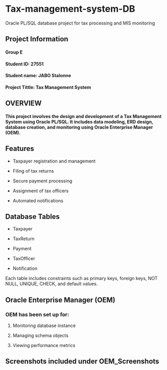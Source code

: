 # Tax-management-system-DB
Oracle PL/SQL database project for tax processing and MIS monitoring
## Project Information
#### Group E
#### Student ID: 27551
#### Student name: JABO Stalonne

#### Project Tittle: Tax Management System

## OVERVIEW

#### This project involves the design and development of a Tax Management System using Oracle PL/SQL. It includes data modeling, ERD design, database creation, and monitoring using Oracle Enterprise Manager (OEM).

## Features

- Taxpayer registration and management

- Filing of tax returns

- Secure payment processing

- Assignment of tax officers

- Automated notifications
  
## Database Tables

- Taxpayer

- TaxReturn

- Payment

- TaxOfficer

- Notification

Each table includes constraints such as primary keys, foreign keys, NOT NULL, UNIQUE, CHECK, and default values.

## Oracle Enterprise Manager (OEM)

### OEM has been set up for:

1. Monitoring database instance

2. Managing schema objects

3. Viewing performance metrics

## Screenshots included under OEM_Screenshots
